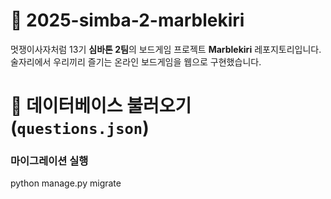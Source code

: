 # 🎲 2025-simba-2-marblekiri

멋쟁이사자처럼 13기 **심바톤 2팀**의 보드게임 프로젝트 **Marblekiri** 레포지토리입니다.  
술자리에서 우리끼리 즐기는 온라인 보드게임을 웹으로 구현했습니다.


# 🐘 데이터베이스 불러오기 (`questions.json`)


### 마이그레이션 실행
python manage.py migrate

